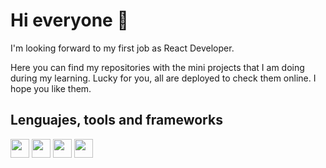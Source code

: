 # Hi everyone 👋

I'm looking forward to my first job as React Developer. 

Here you can find my repositories with the mini projects that I am doing during my learning. 
Lucky for you, all are deployed to check them online. I hope you like them.




## Lenguajes, tools and frameworks

<img src="https://image.flaticon.com/icons/png/512/174/174854.png" width="30"> <img src="https://image.flaticon.com/icons/png/512/732/732190.png" width="30"> <img src="https://cdn.icon-icons.com/icons2/2108/PNG/512/javascript_icon_130900.png" width="30"> <img src="https://cdn.icon-icons.com/icons2/2415/PNG/512/react_original_logo_icon_146374.png" width="30">

